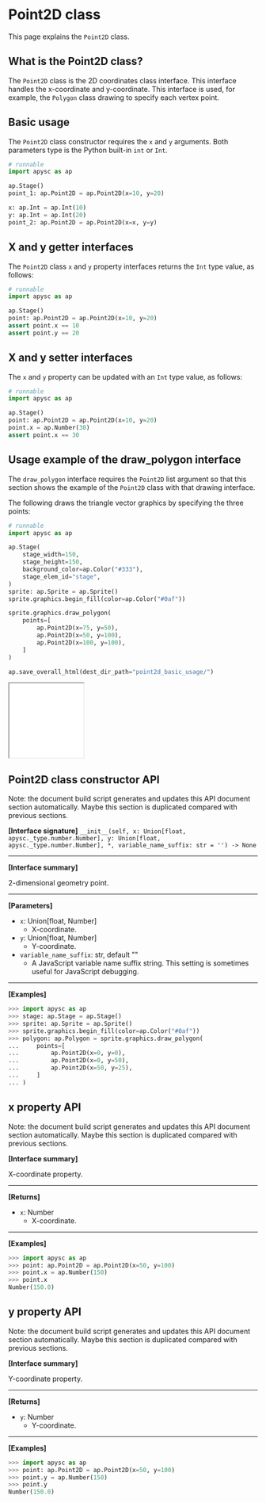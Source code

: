 # Point2D class

This page explains the `Point2D` class.

## What is the Point2D class?

The `Point2D` class is the 2D coordinates class interface. This interface handles the x-coordinate and y-coordinate. This interface is used, for example, the `Polygon` class drawing to specify each vertex point.

## Basic usage

The `Point2D` class constructor requires the `x` and `y` arguments. Both parameters type is the Python built-in `int` or `Int`\.

```py
# runnable
import apysc as ap

ap.Stage()
point_1: ap.Point2D = ap.Point2D(x=10, y=20)

x: ap.Int = ap.Int(10)
y: ap.Int = ap.Int(20)
point_2: ap.Point2D = ap.Point2D(x=x, y=y)
```

## X and y getter interfaces

The `Point2D` class `x` and `y` property interfaces returns the `Int` type value, as follows:

```py
# runnable
import apysc as ap

ap.Stage()
point: ap.Point2D = ap.Point2D(x=10, y=20)
assert point.x == 10
assert point.y == 20
```

## X and y setter interfaces

The `x` and `y` property can be updated with an `Int` type value, as follows:

```py
# runnable
import apysc as ap

ap.Stage()
point: ap.Point2D = ap.Point2D(x=10, y=20)
point.x = ap.Number(30)
assert point.x == 30
```

## Usage example of the draw_polygon interface

The `draw_polygon` interface requires the `Point2D` list argument so that this section shows the example of the `Point2D` class with that drawing interface.

The following draws the triangle vector graphics by specifying the three points:

```py
# runnable
import apysc as ap

ap.Stage(
    stage_width=150,
    stage_height=150,
    background_color=ap.Color("#333"),
    stage_elem_id="stage",
)
sprite: ap.Sprite = ap.Sprite()
sprite.graphics.begin_fill(color=ap.Color("#0af"))

sprite.graphics.draw_polygon(
    points=[
        ap.Point2D(x=75, y=50),
        ap.Point2D(x=50, y=100),
        ap.Point2D(x=100, y=100),
    ]
)

ap.save_overall_html(dest_dir_path="point2d_basic_usage/")
```

<iframe src="static/point2d_basic_usage/index.html" width="150" height="150"></iframe>


## Point2D class constructor API

<!-- Docstring: apysc._geom.point2d.Point2D.__init__ -->

<span class="inconspicuous-txt">Note: the document build script generates and updates this API document section automatically. Maybe this section is duplicated compared with previous sections.</span>

**[Interface signature]** `__init__(self, x: Union[float, apysc._type.number.Number], y: Union[float, apysc._type.number.Number], *, variable_name_suffix: str = '') -> None`<hr>

**[Interface summary]**

2-dimensional geometry point.<hr>

**[Parameters]**

- `x`: Union[float, Number]
  - X-coordinate.
- `y`: Union[float, Number]
  - Y-coordinate.
- `variable_name_suffix`: str, default ""
  - A JavaScript variable name suffix string. This setting is sometimes useful for JavaScript debugging.

<hr>

**[Examples]**

```py
>>> import apysc as ap
>>> stage: ap.Stage = ap.Stage()
>>> sprite: ap.Sprite = ap.Sprite()
>>> sprite.graphics.begin_fill(color=ap.Color("#0af"))
>>> polygon: ap.Polygon = sprite.graphics.draw_polygon(
...     points=[
...         ap.Point2D(x=0, y=0),
...         ap.Point2D(x=0, y=50),
...         ap.Point2D(x=50, y=25),
...     ]
... )
```

## x property API

<!-- Docstring: apysc._geom.point2d.Point2D.x -->

<span class="inconspicuous-txt">Note: the document build script generates and updates this API document section automatically. Maybe this section is duplicated compared with previous sections.</span>

**[Interface summary]**

X-coordinate property.<hr>

**[Returns]**

- `x`: Number
  - X-coordinate.

<hr>

**[Examples]**

```py
>>> import apysc as ap
>>> point: ap.Point2D = ap.Point2D(x=50, y=100)
>>> point.x = ap.Number(150)
>>> point.x
Number(150.0)
```

## y property API

<!-- Docstring: apysc._geom.point2d.Point2D.y -->

<span class="inconspicuous-txt">Note: the document build script generates and updates this API document section automatically. Maybe this section is duplicated compared with previous sections.</span>

**[Interface summary]**

Y-coordinate property.<hr>

**[Returns]**

- `y`: Number
  - Y-coordinate.

<hr>

**[Examples]**

```py
>>> import apysc as ap
>>> point: ap.Point2D = ap.Point2D(x=50, y=100)
>>> point.y = ap.Number(150)
>>> point.y
Number(150.0)
```